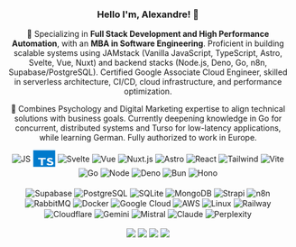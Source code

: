 <div align="center">
  
### Hello I'm, Alexandre! :handshake:

🏢 Specializing in <strong>Full Stack Development and High Performance Automation</strong>, with an  <strong>MBA in Software Engineering</strong>. Proficient in building scalable systems using JAMstack (Vanilla JavaScript, TypeScript, Astro, Svelte, Vue, Nuxt) and backend stacks (Node.js, Deno, Go, n8n, Supabase/PostgreSQL). Certified Google Associate Cloud Engineer, skilled in serverless architecture, CI/CD, cloud infrastructure, and performance optimization.

🌱 Combines Psychology and Digital Marketing expertise to align technical solutions with business goals. Currently deepening knowledge in Go for concurrent, distributed systems and Turso for low-latency applications, while learning German. Fully authorized to work in Europe.

</div>
<div align="center">
 <img align="center" alt="JS" height="30" width="40" src="https://cdn.jsdelivr.net/gh/devicons/devicon/icons/javascript/javascript-original.svg"/>
 <img align="center" alt="TypeScript" height="30" width="40" src="https://raw.githubusercontent.com/devicons/devicon/master/icons/typescript/typescript-original.svg" />
 <img align="center" alt="Svelte" height="30" width="40" src="https://upload.wikimedia.org/wikipedia/commons/1/1b/Svelte_Logo.svg" />
 <img align="center" alt="Vue" height="30" width="40" src="https://assets-bunny-cdn.b-cdn.net/icons/vue.svg" />
 <img align="center" alt="Nuxt.js" height="30" width="40" src="https://assets-bunny-cdn.b-cdn.net/icons/nuxt.svg" />
 <img align="center" alt="Astro" height="30" width="40" src="https://astro.build/assets/press/astro-icon-light-gradient.svg" />
 <img align="center" alt="React" height="30" width="40" src="https://assets-bunny-cdn.b-cdn.net/icons/react_dark.svg" />
 <img align="center" alt="Tailwind" height="30" width="40" src="https://upload.wikimedia.org/wikipedia/commons/d/d5/Tailwind_CSS_Logo.svg" />
 <img align="center" alt="Vite" height="30" width="40" src="https://assets-bunny-cdn.b-cdn.net/icons/vite.svg" />
 <img align="center" alt="Go" height="30" width="40" src="https://assets-bunny-cdn.b-cdn.net/icons/golang_dark.svg" />
 <img align="center" alt="Node" height="30" width="40" src="https://assets-bunny-cdn.b-cdn.net/icons/nodejs.svg" />
 <img align="center" alt="Deno" height="30" width="40" src="https://assets-bunny-cdn.b-cdn.net/icons/deno_dark.svg" />
 <img align="center" alt="Bun" height="30" width="40" src="https://assets-bunny-cdn.b-cdn.net/icons/bun.svg" />
 <img align="center" alt="Hono" height="30" width="40" src="https://assets-bunny-cdn.b-cdn.net/icons/hono.svg" />

</div>
</br>
</div>
<div align="center">
 <img align="center" alt="Supabase" height="30" width="40" src="https://spindola.me/supabase.svg" />  
 <img align="center" alt="PostgreSQL" height="30" width="40" src="https://assets-bunny-cdn.b-cdn.net/icons/postgresql.svg" />
 <img align="center" alt="SQLite" height="30" width="40" src="https://assets-bunny-cdn.b-cdn.net/icons/sqlite.svg" />
 <img align="center" alt="MongoDB" height="30" width="40" src="https://assets-bunny-cdn.b-cdn.net/icons/mongodb.svg" />
 <img align="center" alt="Strapi" height="30" width="40" src="https://spindola.me/strapi.svg" />
 <img align="center" alt="n8n" height="30" width="40" src="https://spindola.me/n8n.svg" />
 <img align="center" alt="RabbitMQ" height="30" width="40" src="https://assets-bunny-cdn.b-cdn.net/icons/rabbitmq.svg" />
 <img align="center" alt="Docker" height="30" width="40" src="https://assets-bunny-cdn.b-cdn.net/icons/docker.svg" />
 <img align="center" alt="Google Cloud" height="30" width="40" src="https://www.svgrepo.com/show/353805/google-cloud.svg" />
 <img align="center" alt="AWS" height="30" width="40" src="https://assets-bunny-cdn.b-cdn.net/icons/aws_dark.svg" />
 <img align="center" alt="Linux" height="30" width="40" src="https://assets-bunny-cdn.b-cdn.net/icons/linux.svg" />
 <img align="center" alt="Railway" height="30" width="40" src="https://assets-bunny-cdn.b-cdn.net/icons/railway_dark.svg" />
 <img align="center" alt="Cloudflare" height="30" width="40" src="https://spindola.me/cloudflare.svg" />
 <img align="center" alt="Gemini" height="30" width="40" src="https://assets-bunny-cdn.b-cdn.net/icons/gemini.svg" />
 <img align="center" alt="Mistral" height="30" width="40" src="https://assets-bunny-cdn.b-cdn.net/icons/mistral.svg" />
 <img align="center" alt="Claude" height="30" width="40" src="https://assets-bunny-cdn.b-cdn.net/icons/claude.svg" />
 <img align="center" alt="Perplexity" height="30" width="40" src="https://assets-bunny-cdn.b-cdn.net/icons/Perplexity.svg" />
</div>
  
<div align="center"> <br>
  <a href = "mailto:alexandre.spindola11@gmail.com"><img src="https://img.shields.io/badge/-Gmail-%23333?style=for-the-badge&logo=gmail&logoColor=white" target="_blank"></a>
  <a href="https://www.linkedin.com/in/alexspindola" target="_blank"><img src="https://img.shields.io/badge/-LinkedIn-%230077B5?style=for-the-badge&logo=linkedin&logoColor=white" target="_blank"></a>
  <a href="https://www.xing.com/profile/Alexandre_Spindola" target="_blank"><img src="https://img.shields.io/badge/-XING-%23026466?style=for-the-badge&logo=xing&logoColor=white" target="_blank"></a>
  <a href="https://spindola.me" target="_blank"><img src="https://img.shields.io/badge/Portfolio-%23000000.svg?style=for-the-badge&logo=firefox&logoColor=#FF7139" target="_blank"></a> 
</div> 
